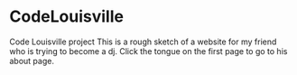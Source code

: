 # CodeLouisville
Code Louisville project
This is a rough sketch of a website for my friend who is trying to become a dj. Click the tongue on the first page to go to his about page.
